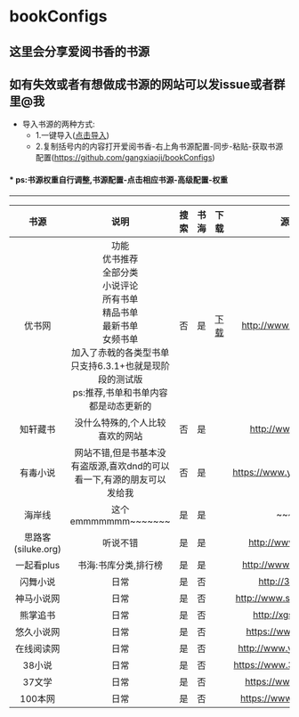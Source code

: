 # bookConfigs

这里会分享爱阅书香的书源</br>
---
如有失效或者有想做成书源的网站可以发issue或者群里@我
---
* 导入书源的两种方式:
	 * 1.一键导入([点击导入](https://xgg.kim/t5N83))
	 * 2.复制括号内的内容打开爱阅书香-右上角书源配置-同步-粘贴-获取书源配置(https://github.com/gangxiaoji/bookConfigs)
#### * ps:书源权重自行调整,书源配置-点击相应书源-高级配置-权重
------
|书源|说明|搜索|书海|下载|源网站|
|:---:|:---:|:---:|:---:|:---:|:---:|
|优书网|功能</br>优书推荐</br>全部分类</br>小说评论</br>所有书单</br>精品书单</br>最新书单</br>女频书单</br>加入了赤戟的各类型书单</br>只支持6.3.1+也就是现阶段的测试版</br>ps:推荐,书单和书单内容都是动态更新的|否|是|[下载](https://github.com/gangxiaoji/bookConfigs/blob/master/%E4%BC%98%E4%B9%A6%E7%BD%91(%E4%BB%85%E4%B9%A6%E6%B5%B7).ibs)|http://www.yousuu.com/|
|知轩藏书|没什么特殊的,个人比较喜欢的网站|否|是||http://www.zxcs.me/|
|有毒小说|网站不错,但是书基本没有盗版源,喜欢dnd的可以看一下,有源的朋友可以发给我|否|是||https://www.youdubook.com|
|海岸线|这个emmmmmmm~~~~~~~|是|是||~~~~~~|
|思路客(siluke.org)|听说不错|是|是||http://www.siluke.org|
|一起看plus|书海:书库分类,排行榜|是|是||http://www.yqkplus.com|
|闪舞小说|日常|是|否||http://35xs.com/|
|神马小说网|日常|是|否||http://www.shenmaxs.com/|
|熊掌追书|日常|是|否||http://xgssvip.com/|
|悠久小说网|日常|是|否||https://www.ujxs.com/|
|在线阅读网|日常|是|否||http://www.yuedu88.com/|
|38小说|日常|是|否||https://www.38kanshu.com/|
|37文学|日常|是|否||https://www.37wx.top/|
|100本网|日常|是|否||https://www.100ben.net/|

